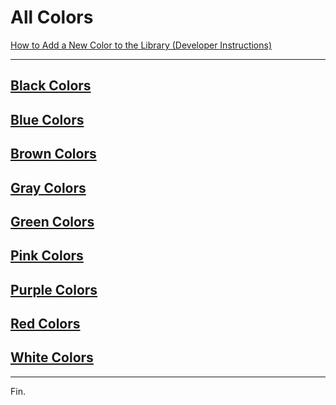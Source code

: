 # All Colors

[How to Add a New Color to the Library (Developer Instructions)](./add-new-color.md)

----

## [Black Colors](./black/black-colors.md)

## [Blue Colors](./blue/blue-colors-by-luminance.md)

## [Brown Colors](./brown/brown-colors.md)

## [Gray Colors](./gray/gray-colors-by-luminance.md)

## [Green Colors](./green/green-colors-by-luminance.md)

## [Pink Colors](./pink/pink-colors-by-luminance.md)

## [Purple Colors](./purple/purple-colors-by-luminance.md)

## [Red Colors](./red/red-colors-by-luminance.md)

## [White Colors](./white/white-colors-by-luminance.md)

----

Fin.
